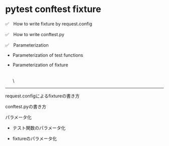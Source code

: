 # pytest conftest fixture

✅　How to write fixture by request.config

✅　How to write conftest.py 

✅　Parameterization

- Parameterization of test functions

- Parameterization of fixture
\
\
\
\

---

request.configによるfixtureの書き方

conftest.pyの書き方

パラメータ化

- テスト関数のパラメータ化

- fixtureのパラメータ化
